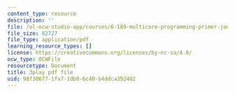 ```yaml
---
content_type: resource
description: ''
file: /ol-ocw-studio-app/courses/6-189-multicore-programming-primer-january-iap-2007/98f306771fa71db06c40b4ddca392402_5F3HVitoWHc.pdf
file_size: 82727
file_type: application/pdf
learning_resource_types: []
license: https://creativecommons.org/licenses/by-nc-sa/4.0/
ocw_type: OCWFile
resourcetype: Document
title: 3play pdf file
uid: 98f30677-1fa7-1db0-6c40-b4ddca392402
---
```

